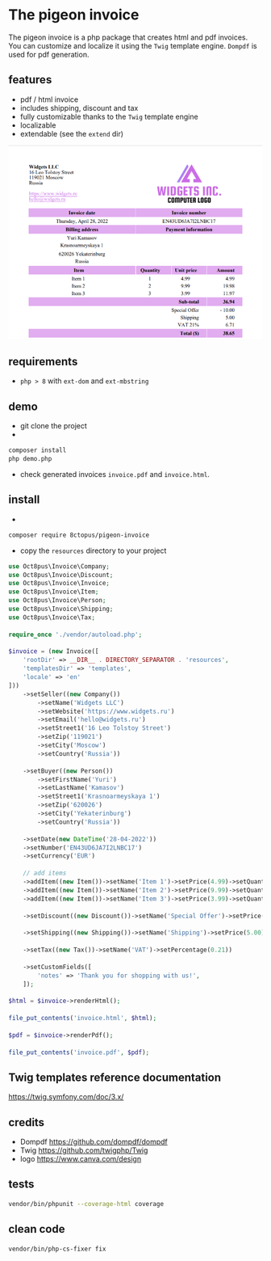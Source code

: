 # The pigeon invoice

The pigeon invoice is a php package that creates html and pdf invoices.\
You can customize and localize it using the `Twig` template engine. `Dompdf` is used for pdf generation.

## features

- pdf / html invoice
- includes shipping, discount and tax
- fully customizable thanks to the `Twig` template engine
- localizable
- extendable (see the `extend` dir)

![invoice demo screenshot](screenshot.png)

## requirements

- `php > 8` with `ext-dom` and `ext-mbstring`

## demo

- git clone the project
-

```sh
composer install
php demo.php
```

- check generated invoices `invoice.pdf` and `invoice.html`.

## install

-

```sh
composer require 8ctopus/pigeon-invoice
```

- copy the `resources` directory to your project

```php
use Oct8pus\Invoice\Company;
use Oct8pus\Invoice\Discount;
use Oct8pus\Invoice\Invoice;
use Oct8pus\Invoice\Item;
use Oct8pus\Invoice\Person;
use Oct8pus\Invoice\Shipping;
use Oct8pus\Invoice\Tax;

require_once './vendor/autoload.php';

$invoice = (new Invoice([
    'rootDir' => __DIR__ . DIRECTORY_SEPARATOR . 'resources',
    'templatesDir' => 'templates',
    'locale' => 'en'
]))
    ->setSeller((new Company())
        ->setName('Widgets LLC')
        ->setWebsite('https://www.widgets.ru')
        ->setEmail('hello@widgets.ru')
        ->setStreet1('16 Leo Tolstoy Street')
        ->setZip('119021')
        ->setCity('Moscow')
        ->setCountry('Russia'))

    ->setBuyer((new Person())
        ->setFirstName('Yuri')
        ->setLastName('Kamasov')
        ->setStreet1('Krasnoarmeyskaya 1')
        ->setZip('620026')
        ->setCity('Yekaterinburg')
        ->setCountry('Russia'))

    ->setDate(new DateTime('28-04-2022'))
    ->setNumber('EN43UD6JA7I2LNBC17')
    ->setCurrency('EUR')

    // add items
    ->addItem((new Item())->setName('Item 1')->setPrice(4.99)->setQuantity(1))
    ->addItem((new Item())->setName('Item 2')->setPrice(9.99)->setQuantity(2))
    ->addItem((new Item())->setName('Item 3')->setPrice(3.99)->setQuantity(3))

    ->setDiscount((new Discount())->setName('Special Offer')->setPrice(10.00))

    ->setShipping((new Shipping())->setName('Shipping')->setPrice(5.00))

    ->setTax((new Tax())->setName('VAT')->setPercentage(0.21))

    ->setCustomFields([
        'notes' => 'Thank you for shopping with us!',
    ]);

$html = $invoice->renderHtml();

file_put_contents('invoice.html', $html);

$pdf = $invoice->renderPdf();

file_put_contents('invoice.pdf', $pdf);
```

## Twig templates reference documentation

https://twig.symfony.com/doc/3.x/

## credits

- Dompdf https://github.com/dompdf/dompdf
- Twig https://github.com/twigphp/Twig
- logo https://www.canva.com/design

## tests

```sh
vendor/bin/phpunit --coverage-html coverage
```

## clean code

```sh
vendor/bin/php-cs-fixer fix
```
